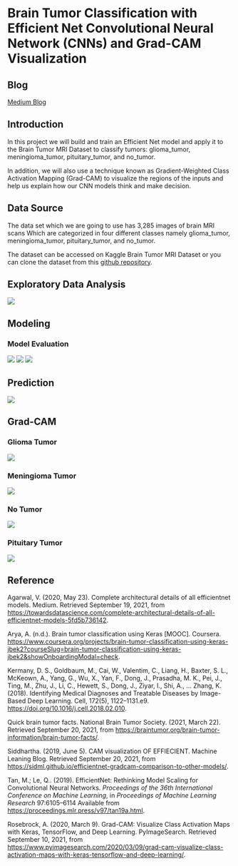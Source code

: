 # Brain Tumor Classification with Efficient Net Convolutional Neural Network (CNNs) and Grad-CAM Visualization

## Blog

[Medium Blog](https://baotramduong.medium.com/explainable-ai-brain-tumor-classification-with-efficientnet-and-gradient-weighted-class-activation-24c57ae6175d)

## Introduction

In this project we will build and train an Efficient Net model and apply it to the Brain Tumor MRI Dataset to classify tumors: glioma_tumor, meningioma_tumor, pituitary_tumor, and no_tumor.

In addition, we will also use a technique known as Gradient-Weighted Class Activation Mapping (Grad-CAM) to visualize the regions of the inputs and help us explain how our CNN models think and make decision.

## Data Source

The data set which we are going to use has 3,285 images of brain MRI scans Which are categorized in four different classes namely glioma_tumor, meningioma_tumor, pituitary_tumor, and no_tumor. 

The dataset can be accessed on Kaggle Brain Tumor MRI Dataset or you can clone the dataset from  this [github repository](https://github.com/Ashish-Arya-CS/Coursera-Content).

## Exploratory Data Analysis

<img src = '../main/Data & Images/brain_mri.png' />

## Modeling

### Model Evaluation

<img src = '../main/Data & Images/acc_loss_curve.png' />

<img src = '../main/Data & Images/cm.png' />

<img src = '../main/Data & Images/classification_report.png' />

## Prediction

<img src = '../main/Data & Images/prediction.png' />

## Grad-CAM

### Glioma Tumor

<img src = '../main/Data & Images/glioma_tumor.png' />

### Meningioma Tumor

<img src = '../main/Data & Images/meningioma_tumor.png' />

### No Tumor

<img src = '../main/Data & Images/no_tumor.png' />

### Pituitary Tumor

<img src = '../main/Data & Images/pituitary_tumor.png' />

## Reference

Agarwal, V. (2020, May 23). Complete architectural details of all efficientnet models. Medium. Retrieved September 19, 2021, from https://towardsdatascience.com/complete-architectural-details-of-all-efficientnet-models-5fd5b736142.

Arya, A. (n.d.). Brain tumor classification using Keras [MOOC]. Coursera. https://www.coursera.org/projects/brain-tumor-classification-using-keras-jbek2?courseSlug=brain-tumor-classification-using-keras-jbek2&showOnboardingModal=check.

Kermany, D. S., Goldbaum, M., Cai, W., Valentim, C., Liang, H., Baxter, S. L., McKeown, A., Yang, G., Wu, X., Yan, F., Dong, J., Prasadha, M. K., Pei, J., Ting, M., Zhu, J., Li, C., Hewett, S., Dong, J., Ziyar, I., Shi, A., … Zhang, K. (2018). Identifying Medical Diagnoses and Treatable Diseases by Image-Based Deep Learning. Cell, 172(5), 1122–1131.e9. https://doi.org/10.1016/j.cell.2018.02.010.

Quick brain tumor facts. National Brain Tumor Society. (2021, March 22). Retrieved September 20, 2021, from https://braintumor.org/brain-tumor-information/brain-tumor-facts/.

Siddhartha. (2019, June 5). CAM visualization OF EFFIECIENT. Machine Leaning Blog. Retrieved September 20, 2021, from https://sidml.github.io/efficientnet-gradcam-comparison-to-other-models/.

Tan, M.; Le, Q.. (2019). EfficientNet: Rethinking Model Scaling for Convolutional Neural Networks. <i>Proceedings of the 36th International Conference on Machine Learning</i>, in <i>Proceedings of Machine Learning Research</i> 97:6105–6114 Available from https://proceedings.mlr.press/v97/tan19a.html.

Rosebrock, A. (2020, March 9). Grad-CAM: Visualize Class Activation Maps with Keras, TensorFlow, and Deep Learning. PyImageSearch. Retrieved September 10, 2021, from https://www.pyimagesearch.com/2020/03/09/grad-cam-visualize-class-activation-maps-with-keras-tensorflow-and-deep-learning/.

